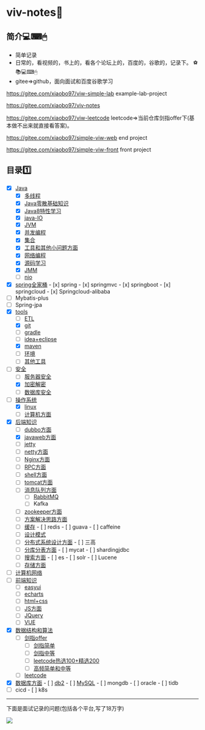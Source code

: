 #  viv-notes🍭

## 简介💻⌨🖱

- 简单记录
- 日常的，看视频的，书上的，看各个论坛上的，百度的，谷歌的，记录下。 ⚽📚💻⌨🖱
- gitee=>github，面向面试和百度谷歌学习

https://gitee.com/xiaobo97/viw-simple-lab example-lab-project

https://gitee.com/xiaobo97/viv-notes 

https://gitee.com/xiaobo97/viw-leetcode leetcode=>当前仓库剑指offer下(基本做不出来就直接看答案)。

https://gitee.com/xiaobo97/simple-viw-web end project

https://gitee.com/xiaobo97/simple-viw-front front project

## 目录:one:

- [x] [Java](Java)
  - [x] [多线程](Java/多线程)
  - [x] [Java零散基础知识](Java/Java零散基础知识)
  - [x] [Java8特性学习](Java/Java8特性学习)
  - [x] [java-IO](Java/java-IO)
  - [x] [JVM](Java/JVM的学习)
  - [x] [并发编程](Java/并发编程)
  - [x] [集合](Java/集合)
  - [x] [工具和其他小问题方面](Java/日志&工具&小问题等)
  - [x] [网络编程](Java/网络编程)
  - [x] [源码学习](Java/源码学习)
  - [x] [JMM](Java/JMM内存模型的学习)
  - [ ] [nio](Java/java-NIO)
- [x] [spring全家桶](spring全家桶)
      - [x] spring
      - [x] springmvc
      - [x] springboot
      - [x] springcloud
      - [x] Springcloud-alibaba
- [ ] Mybatis-plus
- [ ] Spring-jpa
- [x] [tools](tools)
  - [ ] [ETL](tools/ETL)
  - [x] [git](tools/Git)
  - [ ] [gradle](tools/gradle)
  - [ ] [idea+eclipse](tools/IDEA+Eclipse)
  - [x] [maven](tools/maven)
  - [ ] [环境](tools/环境)
  - [ ] [其他工具](tools/其他工具)
- [ ] [安全](安全)
  - [ ] [服务器安全](安全/服务器安全)
  - [x] [加密解密](安全/加密解密)
  - [ ] [数据库安全](安全/数据库安全)
- [ ] [操作系统](操作系统)
  - [x] [linux](操作系统/linux)
  - [ ] [计算机方面](操作系统/计算机方面)
- [x] [后端知识](后端知识)
  - [ ] [dubbo方面](后端知识/dubbo)
  - [x] [javaweb方面](后端知识/JavaWeb)
  - [ ] [jetty](后端知识/Jetty)
  - [ ] [netty方面](后端知识/Netty)
  - [ ] [Nginx方面](后端知识/Nginx)
  - [ ] [RPC方面](后端知识/RPC)
  - [ ] [shell方面](后端知识/shell编程)
  - [ ] [tomcat方面](后端知识/tomcat)
  - [ ] [消息队列方面](后端知识/消息队列)
    - [ ] [RabbitMQ](后端知识/消息队列/RabbitMQ)
    - [ ] Kafka
  - [ ] [zookeeper方面](后端知识/zookeeper)
  - [ ] [方案解决思路方面](后端知识/方案解决思路)
  - [ ] [缓存](后端知识/缓存)
        - [ ] redis
        - [ ] guava
        - [ ] caffeine
  - [ ] [设计模式](后端知识/设计模式)
  - [ ] [分布式系统设计方面](后端知识/分布式系统设计)
        - [ ] 三高
  - [ ] [分库分表方面](后端知识/数据库分库分表方面)
        - [ ] mycat
        - [ ] shardingjdbc
  - [ ] [搜索方面](后端知识/搜索引擎)
        - [ ] es
        - [ ] solr
        - [ ] Lucene
  - [ ] [存储方面](后端知识/文件存储)
- [ ] [计算机网络](计算机网络)
- [ ] [前端知识](前端知识)
  - [ ] [easyui](前端知识/EasyUI)
  - [ ] [echarts](前端知识/Echarts)
  - [ ] [html+css](前端知识/html+css)
  - [ ] [JS方面](前端知识/JavaScript基础和学习)
  - [ ] [JQuery](前端知识/JQuery)
  - [ ] [VUE](前端知识/VUE)
- [x] [数据结构和算法](数据结构和算法基础)
  - [ ] [剑指offer](数据结构和算法基础/剑指offer)
    - [ ] [剑指简单](数据结构和算法基础/剑指offer/简单.md)
    - [ ] [剑指中等](数据结构和算法基础/剑指offer/中等.md)
    - [ ] [leetcode热选100+精选200](数据结构和算法基础/剑指offer/leetcode热选100+精选200.md)
    - [ ] [高频简单和中等](数据结构和算法基础/剑指offer/高频简单和中等.md)
  - [ ] [leetcode](数据结构和算法基础/leetcode)
- [x] [数据库方面](数据库)
      - [ ] [db2](数据库/DB2)
      - [ ] [MySQL](数据库/MySQL)
      - [ ] mongdb
      - [ ] oracle
      - [ ] tidb
- [ ] cicd
      - [ ] k8s

---

下面是面试记录的问题(包括各个平台,写了18万字)

![](https://p6-juejin.byteimg.com/tos-cn-i-k3u1fbpfcp/124fc31a1b7e4972a803d1d2f6e837ab~tplv-k3u1fbpfcp-watermark.image)



